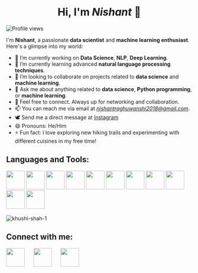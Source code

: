 <h1 align="center">Hi, I'm <em>Nishant</em> 👋</h1>


![Profile views](https://komarev.com/ghpvc/?username=Nishant2018&color=blueviolet)

I'm **Nishant**, a passionate **data scientist** and **machine learning enthusiast**. Here's a glimpse into my world:

- 🔭 I’m currently working on **Data Science**, **NLP**, **Deep Learning**.
- 🌱 I’m currently learning advanced **natural language processing techniques**.
- 👯 I’m looking to collaborate on projects related to **data science** and **machine learning**.
- 💬 Ask me about anything related to **data science**, **Python programming**, or **machine learning**.
- 🤍 Feel free to connect. Always up for networking and collaboration.
- 📫 You can reach me via email at *nishantraghuwanshi2018@gmail.com*.
- 🕊️ Send me a direct message at [Instagram](https://www.instagram.com/end_of_night.17j03/)
- 😄 Pronouns: He/Him
- ⚡ Fun fact: I love exploring new hiking trails and experimenting with different cuisines in my free time!


## **Languages and Tools:**
[<img src="https://e7.pngegg.com/pngimages/520/669/png-clipart-c-logo-c-programming-language-computer-icons-computer-programming-programming-miscellaneous-blue.png" width="50">](#) 
[<img src="https://i.pinimg.com/originals/44/04/ba/4404baaea65f8ba3734d75388649588a.png" width="50">](#)
[<img src="https://upload.wikimedia.org/wikipedia/commons/thumb/0/0a/Python.svg/640px-Python.svg.png" width="50">](#) 
[<img src="https://upload.wikimedia.org/wikipedia/commons/thumb/2/22/Pandas_mark.svg/1200px-Pandas_mark.svg.png" width="50">](#) 
[<img src="https://upload.wikimedia.org/wikipedia/commons/d/d5/Hey_Machine_Learning_Logo.png" width="50">](#) 
[<img src="https://p1.hiclipart.com/preview/507/698/448/big-data-machine-learning-deep-learning-with-python-artificial-intelligence-artificial-neural-network-computer-science-open-neural-network-exchange-computer-software-png-clipart.jpg" width="50">](#) 
[<img src="https://user-images.githubusercontent.com/67586773/105040771-43887300-5a88-11eb-9f01-bee100b9ef22.png" width="50">](#)
[<img src="https://cdn-icons-png.freepik.com/512/9831/9831342.png" width="50">](#)
[<img src="https://upload.wikimedia.org/wikipedia/commons/thumb/5/53/OpenCV_Logo_with_text.png/487px-OpenCV_Logo_with_text.png" width="50">](#)
[<img src="https://www.clipartmax.com/png/middle/112-1125431_google-releases-its-image-recognition-technology-to-tensorflow-logo.png" width="50">](#)
[<img src="https://w7.pngwing.com/pngs/571/118/png-transparent-keras-logo-thumbnail.png" width="50">](#)

<p>
    <img src="https://github-readme-stats.vercel.app/api/top-langs?username=Nishant2018&show_icons=true&locale=en&layout=compact" alt="khushi-shah-1" />
</p>

## **Connect with me:**

<p>
    <a href="https://www.kaggle.com/endofnight17j03"><img src="https://cdn3.iconfinder.com/data/icons/logos-and-brands-adobe/512/189_Kaggle-512.png" width="50"></a> 
    &nbsp;&nbsp;&nbsp;&nbsp;
    <a href="https://www.linkedin.com/in/nishant-raghuwanshi-1509a724a/"><img src="https://cdn1.iconfinder.com/data/icons/logotypes/32/circle-linkedin-512.png" width="50"></a>
    &nbsp;&nbsp;&nbsp;&nbsp;
    <a href="https://twitter.com/end_of_night"><img src="https://upload.wikimedia.org/wikipedia/commons/thumb/6/6f/Logo_of_Twitter.svg/220px-Logo_of_Twitter.svg.png" width="50"></a>
</p>

